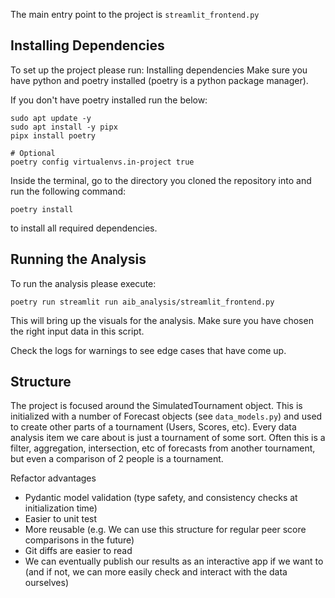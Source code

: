 The main entry point to the project is `streamlit_frontend.py`

## Installing Dependencies
To set up the project please run:
Installing dependencies
Make sure you have python and poetry installed (poetry is a python package manager).

If you don't have poetry installed run the below:
```
sudo apt update -y
sudo apt install -y pipx
pipx install poetry

# Optional
poetry config virtualenvs.in-project true
```

Inside the terminal, go to the directory you cloned the repository into and run the following command:

```
poetry install
```

to install all required dependencies.

## Running the Analysis
To run the analysis please execute:
```
poetry run streamlit run aib_analysis/streamlit_frontend.py
```

This will bring up the visuals for the analysis. Make sure you have chosen the right input data in this script.

Check the logs for warnings to see edge cases that have come up.


## Structure
The project is focused around the SimulatedTournament object. This is initialized with a number of Forecast objects (see `data_models.py`) and used to create other parts of a tournament (Users, Scores, etc). Every data analysis item we care about is just a tournament of some sort. Often this is a filter, aggregation, intersection, etc of forecasts from another tournament, but even a comparison of 2 people is a tournament.

Refactor advantages
- Pydantic model validation (type safety, and consistency checks at initialization time)
- Easier to unit test
- More reusable (e.g. We can use this structure for regular peer score comparisons in the future)
- Git diffs are easier to read
- We can eventually publish our results as an interactive app if we want to (and if not, we can more easily check and interact with the data ourselves)

